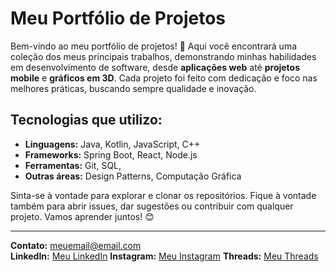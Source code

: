 # Meu Portfólio de Projetos

Bem-vindo ao meu portfólio de projetos! 🚀 Aqui você encontrará uma coleção dos meus principais trabalhos, demonstrando minhas habilidades em desenvolvimento de software, desde **aplicações web** até **projetos mobile** e **gráficos em 3D**. Cada projeto foi feito com dedicação e foco nas melhores práticas, buscando sempre qualidade e inovação.

## Tecnologias que utilizo:
- **Linguagens:** Java, Kotlin, JavaScript, C++
- **Frameworks:** Spring Boot, React, Node.js
- **Ferramentas:** Git, SQL,
- **Outras áreas:** Design Patterns, Computação Gráfica

Sinta-se à vontade para explorar e clonar os repositórios. Fique à vontade também para abrir issues, dar sugestões ou contribuir com qualquer projeto. Vamos aprender juntos! 😊

---

**Contato:** [meuemail@email.com](mailto:meuemail@email.com)  
**LinkedIn:** [Meu LinkedIn](https://www.linkedin.com/in/victor-santos-59a886220/)
**Instagram:** [Meu Instagram](https://www.instagram.com/victor_santos674/) 
**Threads:** [Meu Threads](https://www.threads.net/@victor_santos674) 
